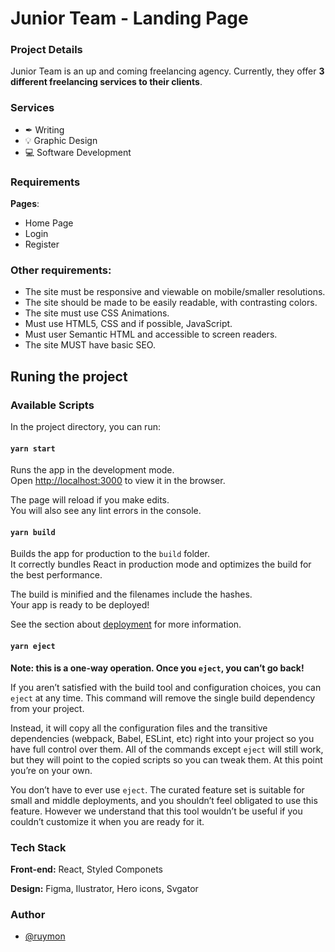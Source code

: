 # Junior Team - Landing Page

### Project Details

Junior Team is an up and coming freelancing agency. Currently, they offer **3 different freelancing services to their clients**.

### Services
-  ✒ Writing
- 💡 Graphic Design
- 💻 Software Development

### Requirements

**Pages**:
* Home Page
* Login
* Register

### Other requirements:
* The site must be responsive and viewable on mobile/smaller resolutions.
* The site should be made to be easily readable, with contrasting colors.
* The site must use CSS Animations.
* Must use HTML5, CSS and if possible, JavaScript.
* Must user Semantic HTML and accessible to screen readers.
* The site MUST have basic SEO.


## Runing the project
### Available Scripts

In the project directory, you can run:

#### `yarn start`

Runs the app in the development mode.\
Open [http://localhost:3000](http://localhost:3000) to view it in the browser.

The page will reload if you make edits.\
You will also see any lint errors in the console.


#### `yarn build`

Builds the app for production to the `build` folder.\
It correctly bundles React in production mode and optimizes the build for the best performance.

The build is minified and the filenames include the hashes.\
Your app is ready to be deployed!

See the section about [deployment](https://facebook.github.io/create-react-app/docs/deployment) for more information.

#### `yarn eject`

**Note: this is a one-way operation. Once you `eject`, you can’t go back!**

If you aren’t satisfied with the build tool and configuration choices, you can `eject` at any time. This command will remove the single build dependency from your project.

Instead, it will copy all the configuration files and the transitive dependencies (webpack, Babel, ESLint, etc) right into your project so you have full control over them. All of the commands except `eject` will still work, but they will point to the copied scripts so you can tweak them. At this point you’re on your own.

You don’t have to ever use `eject`. The curated feature set is suitable for small and middle deployments, and you shouldn’t feel obligated to use this feature. However we understand that this tool wouldn’t be useful if you couldn’t customize it when you are ready for it.


### Tech Stack

**Front-end:** React, Styled Componets

**Design:** Figma, Ilustrator, Hero icons, Svgator


### Author

- [@ruymon](https://www.github.com/ruymon)

  
